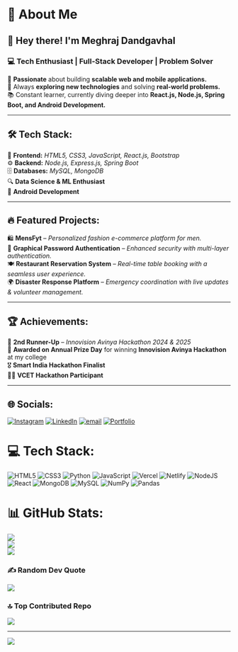 # 💫 About Me  

## 👋 Hey there! I'm **Meghraj Dandgavhal**  
### 💻 Tech Enthusiast | Full-Stack Developer | Problem Solver  

🚀 **Passionate** about building **scalable web and mobile applications.**  
🎯 Always **exploring new technologies** and solving **real-world problems.**  
📚 Constant learner, currently diving deeper into **React.js, Node.js, Spring Boot, and Android Development.**  

---

## 🛠️ Tech Stack:  
🔹 **Frontend:** *HTML5, CSS3, JavaScript, React.js, Bootstrap*  
⚙️ **Backend:** *Node.js, Express.js, Spring Boot*  
🗄️ **Databases:** *MySQL, MongoDB*  
🔍 **Data Science & ML Enthusiast**  
📱 **Android Development**  

---

## 🔥 Featured Projects:  
🛍️ **MensFyt** – *Personalized fashion e-commerce platform for men.*  
🔑 **Graphical Password Authentication** – *Enhanced security with multi-layer authentication.*  
🍽️ **Restaurant Reservation System** – *Real-time table booking with a seamless user experience.*  
🌍 **Disaster Response Platform** – *Emergency coordination with live updates & volunteer management.*  

---

## 🏆 Achievements:  
🥉 **2nd Runner-Up** – *Innovision Avinya Hackathon 2024 & 2025*  
🏅 **Awarded on Annual Prize Day** for winning **Innovision Avinya Hackathon** at my college  
🎖️ **Smart India Hackathon Finalist**  
👨‍💻 **VCET Hackathon Participant**  

---



## 🌐 Socials:
[![Instagram](https://img.shields.io/badge/Instagram-%23E4405F.svg?logo=Instagram&logoColor=white)](https://instagram.com/megharaj_2004) [![LinkedIn](https://img.shields.io/badge/LinkedIn-%230077B5.svg?logo=linkedin&logoColor=white)](https://linkedin.com/in/MegharajDandgavhal) [![email](https://img.shields.io/badge/Email-D14836?logo=gmail&logoColor=white)](mailto:megharajdandgavhal2004@gmail.com) 
[![Portfolio](https://img.shields.io/badge/Portfolio-%23171717.svg?logo=firefox&logoColor=white)](https://meghportfolio.vercel.app/)


# 💻 Tech Stack:
![HTML5](https://img.shields.io/badge/html5-%23E34F26.svg?style=for-the-badge&logo=html5&logoColor=white) ![CSS3](https://img.shields.io/badge/css3-%231572B6.svg?style=for-the-badge&logo=css3&logoColor=white) ![Python](https://img.shields.io/badge/python-3670A0?style=for-the-badge&logo=python&logoColor=ffdd54) ![JavaScript](https://img.shields.io/badge/javascript-%23323330.svg?style=for-the-badge&logo=javascript&logoColor=%23F7DF1E) ![Vercel](https://img.shields.io/badge/vercel-%23000000.svg?style=for-the-badge&logo=vercel&logoColor=white) ![Netlify](https://img.shields.io/badge/netlify-%23000000.svg?style=for-the-badge&logo=netlify&logoColor=#00C7B7) ![NodeJS](https://img.shields.io/badge/node.js-6DA55F?style=for-the-badge&logo=node.js&logoColor=white) ![React](https://img.shields.io/badge/react-%2320232a.svg?style=for-the-badge&logo=react&logoColor=%2361DAFB) ![MongoDB](https://img.shields.io/badge/MongoDB-%234ea94b.svg?style=for-the-badge&logo=mongodb&logoColor=white) ![MySQL](https://img.shields.io/badge/mysql-4479A1.svg?style=for-the-badge&logo=mysql&logoColor=white) ![NumPy](https://img.shields.io/badge/numpy-%23013243.svg?style=for-the-badge&logo=numpy&logoColor=white) ![Pandas](https://img.shields.io/badge/pandas-%23150458.svg?style=for-the-badge&logo=pandas&logoColor=white)
# 📊 GitHub Stats:
![](https://github-readme-stats.vercel.app/api?username=meghraj2004&theme=shadow_blue&hide_border=false&include_all_commits=true&count_private=true)<br/>
![](https://nirzak-streak-stats.vercel.app/?user=meghraj2004&theme=shadow_blue&hide_border=false)<br/>
![](https://github-readme-stats.vercel.app/api/top-langs/?username=meghraj2004&theme=shadow_blue&hide_border=false&include_all_commits=true&count_private=true&layout=compact)

### ✍️ Random Dev Quote
![](https://quotes-github-readme.vercel.app/api?type=vetical&theme=dark)

### 🔝 Top Contributed Repo
![](https://github-contributor-stats.vercel.app/api?username=meghraj2004&limit=5&theme=dark&combine_all_yearly_contributions=true)

---
[![](https://visitcount.itsvg.in/api?id=meghraj2004&icon=0&color=0)](https://visitcount.itsvg.in)

<!-- Proudly created with GPRM ( https://gprm.itsvg.in ) -->
